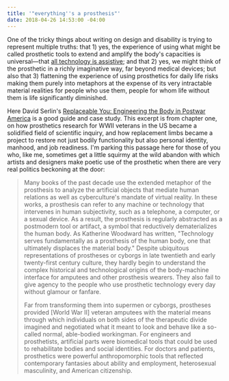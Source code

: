 ```yaml
---
title: '"everything''s a prosthesis"'
date: 2018-04-26 14:53:00 -04:00
---
```


One of the tricky things about writing on design and disability is trying to represent multiple truths: that 1) yes, the experience of using what might be called prosthetic tools to extend and amplify the body's capacities is universal—that [all technology is assistive](https://www.wired.com/2014/10/all-technology-is-assistive/); and that 2) yes, we might think of the prosthetic in a richly imaginative way, far beyond medical devices; but also that 3) flattening the experience of using prosthetics for daily life risks making them purely into metaphors at the expense of its very intractable material realities for people who use them, people for whom life without them is life significantly diminished.

Here David Serlin's [Replaceable You: Engineering the Body in Postwar America](https://www.indiebound.org/book/9780226748849) is a good guide and case study. This excerpt is from chapter one, on how prosthetics research for WWII veterans in the US became a solidified field of scientific inquiry, and how replacement limbs became a project to restore not just bodily functionality but also personal identity, manhood, and job readiness. I'm parking this passage here for those of you who, like me, sometimes get a little squirmy at the wild abandon with which artists and designers make poetic use of the prosthetic when there are very real politics beckoning at the door:

>Many books of the past decade use the extended metaphor of the prosthesis to analyze the artificial objects that mediate human relations as well as cyberculture's mandate of virtual reality. In these works, a prosthesis can refer to any machine or technology that intervenes in human subjectivity, such as a telephone, a computer, or a sexual device. As a result, the prosthesis is regularly abstracted as a postmodern tool or artifact, a symbol that reductively dematerializes the human body. As Katherine Woodward has written, "Technology serves fundamentally as a prosthesis of the human body, one that ultimately displaces the material body." Despite ubiquitous representations of prostheses or cyborgs in late twentieth and early twenty-first century culture, they hardly begin to understand the complex historical and technological origins of the body-machine interface for amputees and other prosthesis wearers. They also fail to give agency to the people who use prosthetic technology every day without glamour or fanfare.
>
>Far from transforming them into supermen or cyborgs, prostheses provided [World War II] veteran amputees with the material means through which individuals on both sides of the therapeutic divide imagined and negotiated what it meant to look and behave like a so-called normal, able-bodied workingman. For engineers and prosthetists, artificial parts were biomedical tools that could be used to rehabilitate bodies and social identities. For doctors and patients, prosthetics were powerful anthropomorphic tools that reflected contemporary fantasies about ability and employment, heterosexual masculinity, and American citizenship.